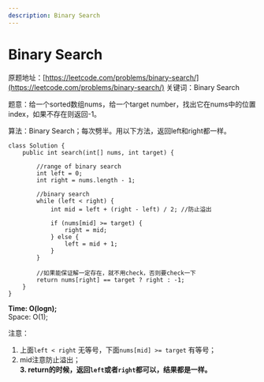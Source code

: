 ```yaml
---
description: Binary Search
---
```


# Binary Search

原题地址：[https://leetcode.com/problems/binary-search/](https://leetcode.com/problems/binary-search/) 关键词：Binary Search

题意：给一个sorted数组nums，给一个target number，找出它在nums中的位置index，如果不存在则返回-1。

算法：Binary Search；每次劈半。用以下方法，返回left和right都一样。

```text
class Solution {
    public int search(int[] nums, int target) {
        
        //range of binary search
        int left = 0;
        int right = nums.length - 1;
        
        //binary search
        while (left < right) {
            int mid = left + (right - left) / 2; //防止溢出
            
            if (nums[mid] >= target) { 
                right = mid;
            } else {
                left = mid + 1;
            }
        }
        
        //如果能保证解一定存在，就不用check，否则要check一下
        return nums[right] == target ? right : -1; 
    }
}
```

**Time: O\(logn\);**  
Space: O\(1\);

注意：  
1. 上面`left < right` 无等号，下面`nums[mid] >= target` 有等号；  
2. mid注意防止溢出；  
**3. return的时候，返回`left`或者`right`都可以，结果都是一样。**

